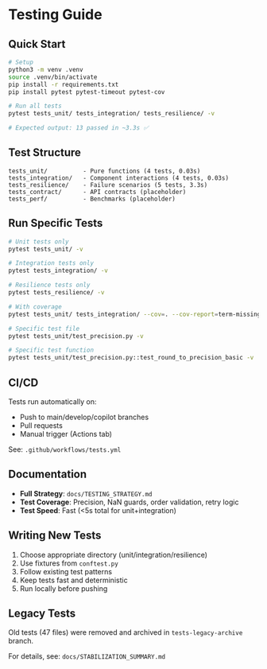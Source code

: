 # Testing Guide

## Quick Start

```bash
# Setup
python3 -m venv .venv
source .venv/bin/activate
pip install -r requirements.txt
pip install pytest pytest-timeout pytest-cov

# Run all tests
pytest tests_unit/ tests_integration/ tests_resilience/ -v

# Expected output: 13 passed in ~3.3s ✅
```

## Test Structure

```
tests_unit/          - Pure functions (4 tests, 0.03s)
tests_integration/   - Component interactions (4 tests, 0.03s)
tests_resilience/    - Failure scenarios (5 tests, 3.3s)
tests_contract/      - API contracts (placeholder)
tests_perf/          - Benchmarks (placeholder)
```

## Run Specific Tests

```bash
# Unit tests only
pytest tests_unit/ -v

# Integration tests only
pytest tests_integration/ -v

# Resilience tests only
pytest tests_resilience/ -v

# With coverage
pytest tests_unit/ tests_integration/ --cov=. --cov-report=term-missing

# Specific test file
pytest tests_unit/test_precision.py -v

# Specific test function
pytest tests_unit/test_precision.py::test_round_to_precision_basic -v
```

## CI/CD

Tests run automatically on:
- Push to main/develop/copilot branches
- Pull requests
- Manual trigger (Actions tab)

See: `.github/workflows/tests.yml`

## Documentation

- **Full Strategy**: `docs/TESTING_STRATEGY.md`
- **Test Coverage**: Precision, NaN guards, order validation, retry logic
- **Test Speed**: Fast (<5s total for unit+integration)

## Writing New Tests

1. Choose appropriate directory (unit/integration/resilience)
2. Use fixtures from `conftest.py`
3. Follow existing test patterns
4. Keep tests fast and deterministic
5. Run locally before pushing

## Legacy Tests

Old tests (47 files) were removed and archived in `tests-legacy-archive` branch.

For details, see: `docs/STABILIZATION_SUMMARY.md`
